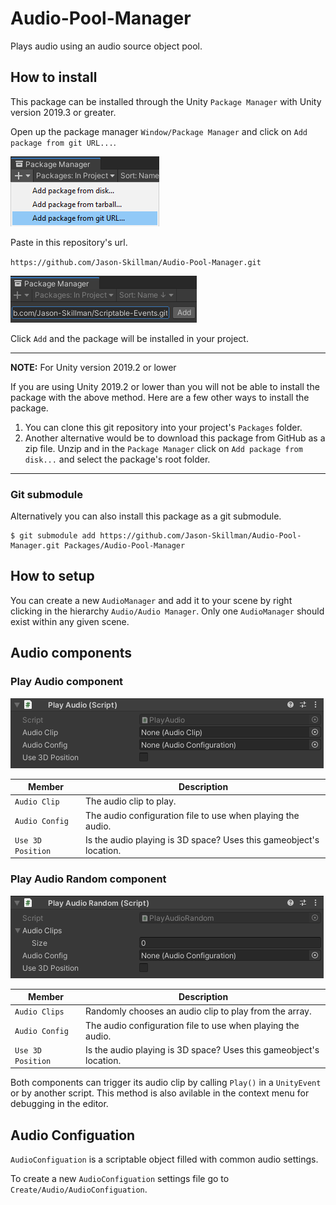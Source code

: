 # Audio-Pool-Manager
Plays audio using an audio source object pool.

## How to install
This package can be installed through the Unity `Package Manager` with Unity version 2019.3 or greater.

Open up the package manager `Window/Package Manager` and click on `Add package from git URL...`.

![unity_package_manager_git_drop_down](Documentation~/images/unity_package_manager_git_drop_down.png)

Paste in this repository's url.

`https://github.com/Jason-Skillman/Audio-Pool-Manager.git`

![unity_package_manager_git_with_url](Documentation~/images/unity_package_manager_git_with_url.png)

Click `Add` and the package will be installed in your project.

---
**NOTE:** For Unity version 2019.2 or lower

If you are using Unity 2019.2 or lower than you will not be able to install the package with the above method. Here are a few other ways to install the package.
1. You can clone this git repository into your project's `Packages` folder.
1. Another alternative would be to download this package from GitHub as a zip file. Unzip and in the `Package Manager` click on `Add package from disk...` and select the package's root folder.

---

### Git submodule
Alternatively you can also install this package as a git submodule.

```console
$ git submodule add https://github.com/Jason-Skillman/Audio-Pool-Manager.git Packages/Audio-Pool-Manager
```

## How to setup
You can create a new `AudioManager` and add it to your scene by right clicking in the hierarchy `Audio/Audio Manager`. Only one `AudioManager` should exist within any given scene. 

## Audio components

### Play Audio component
![play_audio](Documentation~/images/play_audio.png)

|Member|Description|
|---|---|
|`Audio Clip`|The audio clip to play.|
|`Audio Config`|The audio configuration file to use when playing the audio.|
|`Use 3D Position`|Is the audio playing is 3D space? Uses this gameobject's location.|

### Play Audio Random component
![play_audio_random](Documentation~/images/play_audio_random.png)

|Member|Description|
|---|---|
|`Audio Clips`|Randomly chooses an audio clip to play from the array.|
|`Audio Config`|The audio configuration file to use when playing the audio.|
|`Use 3D Position`|Is the audio playing is 3D space? Uses this gameobject's location.|

Both components can trigger its audio clip by calling `Play()` in a `UnityEvent` or by another script. This method is also avilable in the context menu for debugging in the editor.

## Audio Configuation
`AudioConfiguation` is a scriptable object filled with common audio settings. 

To create a new `AudioConfiguation` settings file go to `Create/Audio/AudioConfiguation`. 
